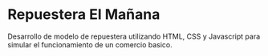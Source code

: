# Repuestera El Mañana
Desarrollo de modelo de repuestera utilizando HTML, CSS y Javascript para simular el funcionamiento de un comercio basico.
